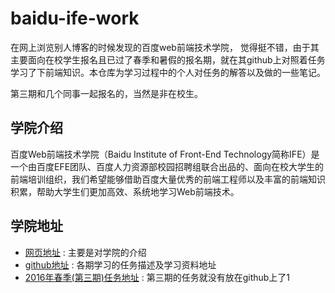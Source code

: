 # baidu-ife-work

在网上浏览别人博客的时候发现的百度web前端技术学院， 觉得挺不错，由于其主要面向在校学生报名且已过了春季和暑假的报名期，就在其github上对照着任务学习了下前端知识。本仓库为学习过程中的个人对任务的解答以及做的一些笔记。

第三期和几个同事一起报名的，当然是非在校生。

## 学院介绍
百度Web前端技术学院（Baidu Institute of Front-End Technology简称IFE）是一个由百度EFE团队、百度人力资源部校园招聘组联合出品的、面向在校大学生的前端培训组织，我们希望能够借助百度大量优秀的前端工程师以及丰富的前端知识积累，帮助大学生们更加高效、系统地学习Web前端技术。

## 学院地址

- [网页地址](http://ife.baidu.com/) : 主要是对学院的介绍
- [github地址](https://github.com/baidu-ife/ife) : 各期学习的任务描述及学习资料地址
- [2016年春季(第三期)任务地址](http://ife.baidu.com/task/all) : 第三期的任务就没有放在github上了1
